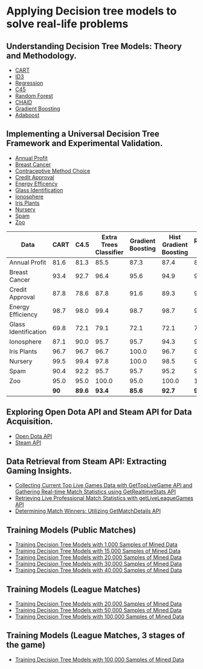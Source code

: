 # Applying Decision tree models to solve real-life problems

## Understanding Decision Tree Models: Theory and Methodology.
- [CART](part_1/CART.md)
- [ID3](part_1/ID3.md)
- [Regression](part_1/Regression.md)
- [С45](part_1/С45.md)
- [Random Forest](part_1/Random%20Forest.md)
- [CHAID](part_1/CHAID.md)
- [Gradient Boosting](part_1/Gradient%20Boosting.md)
- [Adaboost](part_1/Adaboost.md)

## Implementing a Universal Decision Tree Framework and Experimental Validation.
- [Annual Profit](part_2/Annual%20Profit/models.ipynb)
- [Breast Cancer](part_2/Breast%20Cancer/models.ipynb)
- [Contraceptive Method Choice](part_2/Contraceptive%20Method%20Choice/models.ipynb)
- [Credit Approval](part_2/Credit%20Approval/models.ipynb)
- [Energy Efficency](part_2/Energy%20Efficency/models.ipynb)
- [Glass Identification](part_2/Glass%20Identification/models.ipynb)
- [Ionosphere](part_2/Ionosphere/models.ipynb)
- [Iris Plants](part_2/Iris%20Plants/models.ipynb)
- [Nursery](part_2/Nursery/models.ipynb)
- [Spam](part_2/Spam/models.ipynb)
- [Zoo](part_2/Zoo/models.ipynb)

| Data                 | CART   | C4.5     | Extra Trees Classifier | Gradient Boosting | Hist Gradient Boosting | Random Forest | Adaboost |
| -------------------- | ------ | -------- | ---------------------- | ----------------- | ---------------------- | ------------- | -------- |
| Annual Profit        | 81.6   | 81.3     | 85.5                   | 87.3              | 87.4                   | 86.4          | 86.9     |
| Breast Cancer        | 93.4   | 92.7     | 96.4                   | 95.6              | 94.9                   | 94.9          | 95.6     |
| Credit Approval      | 87.8   | 78.6     | 87.8                   | 91.6              | 89.3                   | 90.0          | 90.8     |
| Energy Efficiency    | 98.7   | 98.0     | 99.4                   | 98.7              | 98.7                   | 99.4          | 84.4     |
| Glass Identification | 69.8   | 72.1     | 79.1                   | 72.1              | 72.1                   | 76.7          | 67.4     |
| Ionosphere           | 87.1   | 90.0     | 95.7                   | 95.7              | 94.3                   | 95.7          | 97.1     |
| Iris Plants          | 96.7   | 96.7     | 96.7                   | 100.0             | 96.7                   | 96.7          | 96.7     |
| Nursery              | 99.5   | 99.4     | 97.8                   | 100.0             | 98.5                   | 98.4          | 87.9     |
| Spam                 | 90.4   | 92.2     | 95.7                   | 95.7              | 95.2                   | 95.5          | 94.8     |
| Zoo                  | 95.0   | 95.0     | 100.0                  | 95.0              | 100.0                  | 100.0         | 95.0     |
|                      | **90** | **89.6** | **93.4**               | **85.6**          | **92.7**               | **93.3**      | **89.6** |

## Exploring Open Dota API and Steam API for Data Acquisition.
- [Open Dota API](part_3/Open%20Dota%20API/open_dota_api.md)
- [Steam API](part_3/Steam%20API/steam_api.md)

## Data Retrieval from Steam API: Extracting Gaming Insights.
- [Collecting Current Top Live Games Data with GetTopLiveGame API and Gathering Real-time Match Statistics using GetRealtimeStats API](part_4/Miners/Steam/RealtimeStats.py)
- [Retrieving Live Professional Match Statistics with getLiveLeagueGames API](part_4/Miners/Steam/LiveLeagueGames.py)
- [Determining Match Winners: Utilizing GetMatchDetails API](part_4/Miners/Steam/GetWinImportToDB.py)

## Training Models (Public Matches)
- [Training Decision Tree Models with 1,000 Samples of Mined Data](New_Data/1000/decision_trees.ipynb)
- [Training Decision Tree Models with 15,000 Samples of Mined Data](New_Data/multi/15k/all_game_times/decision_trees.ipynb)
- [Training Decision Tree Models with 20,000 Samples of Mined Data](New_Data/multi/20k/all_game_times/decision_trees.ipynb)
- [Training Decision Tree Models with 30,000 Samples of Mined Data](New_Data/multi/30k/decision_trees.ipynb)
- [Training Decision Tree Models with 40,000 Samples of Mined Data](New_Data/multi/40k/decision_trees.ipynb)

## Training Models (League Matches)
- [Training Decision Tree Models with 20,000 Samples of Mined Data](part_6/20k/decision_trees.ipynb)
- [Training Decision Tree Models with 50,000 Samples of Mined Data](part_6/53k/model_scores.txt)
- [Training Decision Tree Models with 100,000 Samples of Mined Data](part_6/100k/model_scores.txt)

## Training Models (League Matches, 3 stages of the game)
- [Training Decision Tree Models with 100,000 Samples of Mined Data](part_7/model_scores.txt)